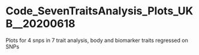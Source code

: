# Code_SevenTraitsAnalysis_Plots_UKB__20200618
Plots for 4 snps in 7 trait analysis, body and biomarker traits regressed on SNPs
